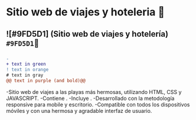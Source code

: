 # Sitio web de viajes y hoteleria   🌊
## ![#9FD5D1] (Sitio web de viajes y hotelería) `#9FD5D1`🌊
### 
```diff
- 
+ text in green
! text in orange
# text in gray
@@ text in purple (and bold)@@
```

-Sitio web de viajes a las playas más hermosas, utilizando HTML, CSS y JAVASCRIPT.
-Contiene .
-Incluye .
-Desarrollado con la metodología responsive para mobile y escritorio.
-Compatible con todos los dispositivos móviles y con una hermosa y agradable interfaz de usuario.
